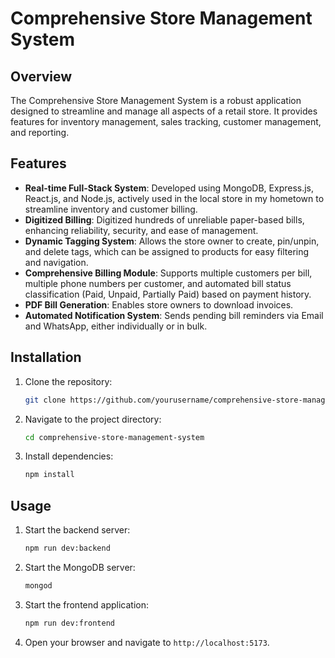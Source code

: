 # Comprehensive Store Management System

## Overview
The Comprehensive Store Management System is a robust application designed to streamline and manage all aspects of a retail store. It provides features for inventory management, sales tracking, customer management, and reporting.

## Features
- **Real-time Full-Stack System**: Developed using MongoDB, Express.js, React.js, and Node.js, actively used in the local store in my hometown to streamline inventory and customer billing.
- **Digitized Billing**: Digitized hundreds of unreliable paper-based bills, enhancing reliability, security, and ease of management.
- **Dynamic Tagging System**: Allows the store owner to create, pin/unpin, and delete tags, which can be assigned to products for easy filtering and navigation.
- **Comprehensive Billing Module**: Supports multiple customers per bill, multiple phone numbers per customer, and automated bill status classification (Paid, Unpaid, Partially Paid) based on payment history.
- **PDF Bill Generation**: Enables store owners to download invoices.
- **Automated Notification System**: Sends pending bill reminders via Email and WhatsApp, either individually or in bulk.

## Installation
1. Clone the repository:
    ```sh
    git clone https://github.com/yourusername/comprehensive-store-management-system.git
    ```
2. Navigate to the project directory:
    ```sh
    cd comprehensive-store-management-system
    ```
3. Install dependencies:
    ```sh
    npm install
    ```

## Usage
1. Start the backend server:
    ```sh
    npm run dev:backend
    ```
2. Start the MongoDB server:
    ```sh
    mongod
    ```

3. Start the frontend application:
    ```sh
    npm run dev:frontend
    ```
3. Open your browser and navigate to `http://localhost:5173`.
